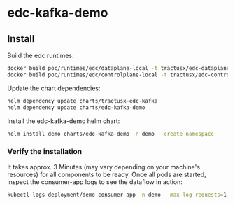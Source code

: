 # edc-kafka-demo

## Install

Build the edc runtimes:

```bash
docker build poc/runtimes/edc/dataplane-local -t tractusx/edc-dataplane-kafka:test
docker build poc/runtimes/edc/controlplane-local -t tractusx/edc-controlplane-kafka:test
```

Update the chart dependencies:

```bash
helm dependency update charts/tractusx-edc-kafka
helm dependency update charts/edc-kafka-demo
```

Install the edc-kafka-demo helm chart:

```bash
helm install demo charts/edc-kafka-demo -n demo --create-namespace
```

### Verify the installation

It takes approx. 3 Minutes (may vary depending on your machine's resources) for all components to be ready. 
Once all pods are started, inspect the consumer-app logs to see the dataflow in action: 

```bash
kubectl logs deployment/demo-consumer-app -n demo --max-log-requests=1 -f
```
